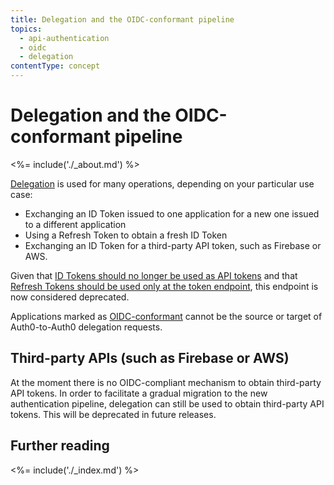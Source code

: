 ```yaml
---
title: Delegation and the OIDC-conformant pipeline
topics:
  - api-authentication
  - oidc
  - delegation
contentType: concept
---
```


# Delegation and the OIDC-conformant pipeline

<%= include('./_about.md') %>

[Delegation](/api/authentication#delegation) is used for many operations, depending on your particular use case:

* Exchanging an ID Token issued to one application for a new one issued to a different application
* Using a Refresh Token to obtain a fresh ID Token
* Exchanging an ID Token for a third-party API token, such as Firebase or AWS.

Given that [ID Tokens should no longer be used as API tokens](/api-auth/tutorials/adoption/api-tokens) and that [Refresh Tokens should be used only at the token endpoint](/api-auth/tutorials/adoption/refresh-tokens), this endpoint is now considered deprecated.

Applications marked as [OIDC-conformant](/api-auth/tutorials/adoption/oidc-conformant) cannot be the source or target of Auth0-to-Auth0 delegation requests.

## Third-party APIs (such as Firebase or AWS)

At the moment there is no OIDC-compliant mechanism to obtain third-party API tokens.
In order to facilitate a gradual migration to the new authentication pipeline, delegation can still be used to obtain third-party API tokens.
This will be deprecated in future releases.

## Further reading

<%= include('./_index.md') %>
